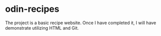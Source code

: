 # odin-recipes
The project is a basic recipe website.
Once I have completed it, I will have demonstrate utilizing HTML and Git.